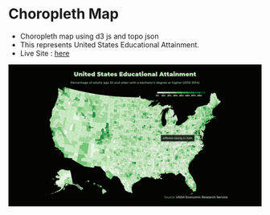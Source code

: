 # Choropleth Map

- Choropleth map using d3 js and topo json
- This represents United States Educational Attainment.
- Live Site : [here](https://shubhamthedev.github.io/Choropleth-Map/index.html)

![image showcase](./showcase.png)

